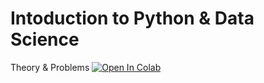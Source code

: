 # Intoduction to Python & Data Science
Theory & Problems [![Open In Colab](https://colab.research.google.com/assets/colab-badge.svg)](https://colab.research.google.com/github/noelmathewisaac/Colab-NoteBooks/edit/master/DSC_Introduction_to_Python.ipynb) 
